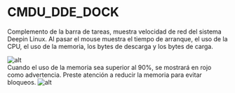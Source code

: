 # CMDU_DDE_DOCK
Complemento de la barra de tareas, muestra velocidad de red del sistema Deepin Linux. Al pasar el mouse muestra el tiempo de arranque, el uso de la CPU, el uso de la memoria, los bytes de descarga y los bytes de carga.  

![alt](preview.png)  
Cuando el uso de la memoria sea superior al 90%, se mostrará en rojo como advertencia. Preste atención a reducir la memoria para evitar bloqueos.
![alt](preview90.png)  
